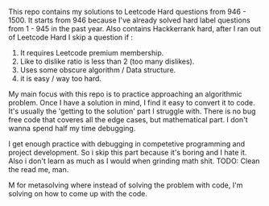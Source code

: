 This repo contains my solutions to Leetcode Hard questions from 946 - 1500.
It starts from 946 because I've already solved hard label questions from 1 - 945 in the past year. 
Also contains Hackkerrank hard, after I ran out of Leetcode Hard
I skip a question if : 
1. It requires Leetcode premium membership.
2. Like to dislike ratio is less than 2 (too many dislikes).
3. Uses some obscure algorithm / Data structure.
4. it is easy / way too hard. 

My main focus with this repo is to practice approaching an algorithmic problem. Once I have a solution in mind, I find it easy to convert it to code. It's usually the 'getting to the solution' part I struggle with. 
There is no bug free code that coveres all the edge cases, but mathematical part. 
I don't wanna spend half my time debugging. 

I get enough practice with debugging in competetive programming and project development. So i skip this part because it's boring and I hate it. Also i don't learn as much as I would when grinding math shit.
TODO: Clean the read me, man.

M for metasolving where instead of solving the problem with code, I'm solving on how to come up with the code.
